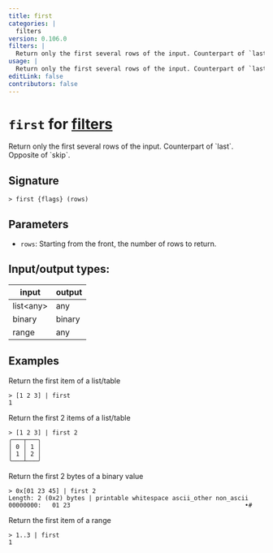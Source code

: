 ```yaml
---
title: first
categories: |
  filters
version: 0.106.0
filters: |
  Return only the first several rows of the input. Counterpart of `last`. Opposite of `skip`.
usage: |
  Return only the first several rows of the input. Counterpart of `last`. Opposite of `skip`.
editLink: false
contributors: false
---
```

<!-- This file is automatically generated. Please edit the command in https://github.com/nushell/nushell instead. -->

# `first` for [filters](/commands/categories/filters.md)

<div class='command-title'>Return only the first several rows of the input. Counterpart of `last`. Opposite of `skip`.</div>

## Signature

```> first {flags} (rows)```

## Parameters

 -  `rows`: Starting from the front, the number of rows to return.


## Input/output types:

| input     | output |
| --------- | ------ |
| list&lt;any&gt; | any    |
| binary    | binary |
| range     | any    |
## Examples

Return the first item of a list/table
```nu
> [1 2 3] | first
1
```

Return the first 2 items of a list/table
```nu
> [1 2 3] | first 2
╭───┬───╮
│ 0 │ 1 │
│ 1 │ 2 │
╰───┴───╯

```

Return the first 2 bytes of a binary value
```nu
> 0x[01 23 45] | first 2
Length: 2 (0x2) bytes | printable whitespace ascii_other non_ascii
00000000:   01 23                                                •#

```

Return the first item of a range
```nu
> 1..3 | first
1
```
